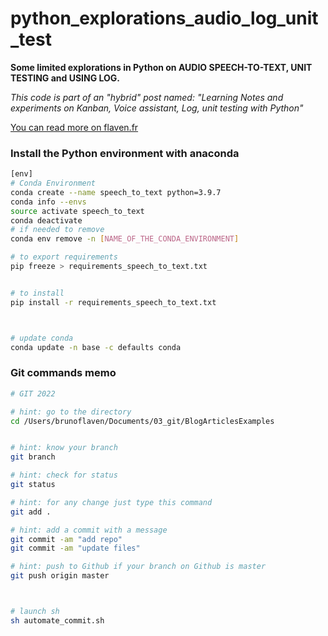 # python_explorations_audio_log_unit_test


**Some limited explorations in Python on AUDIO SPEECH-TO-TEXT, UNIT TESTING and USING LOG.**


*This code is part of an "hybrid" post named: "Learning Notes and experiments on Kanban, Voice assistant, Log, unit testing with Python"*

[You can read more on flaven.fr](https://flaven.fr/2022/06/learning-notes-and-experiments-on-kanban-voice-assistant-log-unit-testing-with-python/)



### Install the Python environment with anaconda

```bash
[env]
# Conda Environment
conda create --name speech_to_text python=3.9.7
conda info --envs
source activate speech_to_text
conda deactivate
# if needed to remove
conda env remove -n [NAME_OF_THE_CONDA_ENVIRONMENT]

# to export requirements
pip freeze > requirements_speech_to_text.txt


# to install
pip install -r requirements_speech_to_text.txt



# update conda
conda update -n base -c defaults conda


```








### Git commands memo

```bash
# GIT 2022

# hint: go to the directory
cd /Users/brunoflaven/Documents/03_git/BlogArticlesExamples


# hint: know your branch
git branch

# hint: check for status
git status

# hint: for any change just type this command
git add .

# hint: add a commit with a message
git commit -am "add repo"
git commit -am "update files"

# hint: push to Github if your branch on Github is master
git push origin master



# launch sh
sh automate_commit.sh

```
